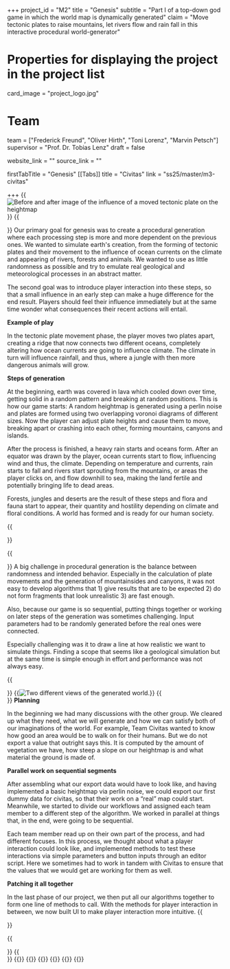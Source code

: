 +++
project_id = "M2"
title = "Genesis"
subtitle = "Part I of a top-down god game in which the world map is dynamically generated"
claim = "Move tectonic plates to raise mountains, let rivers flow and rain fall in this interactive procedural world-generator"



# Properties for displaying the project in the project list
card_image = "project_logo.jpg"

# Team
team = ["Frederick Freund", "Oliver Hirth", "Toni Lorenz", "Marvin Petsch"]
supervisor = "Prof. Dr. Tobias Lenz"
draft = false

website_link = ""
source_link = ""

firstTabTitle = "Genesis"
[[Tabs]]
title = "Civitas"
link = "ss25/master/m3-civitas"

+++
{{<image src="genesis1_img.jpg" alt="Before and after image of the influence of a moved tectonic plate on the heightmap" caption= "A tectonic plate is moved to the left which results in mountain ranges and valleys forming.">}}
{{<section title="Goals and Achievements">}}
Our primary goal for genesis was to create a procedural generation where each processing step is more and more dependent on the previous ones. We wanted to simulate earth's creation, from the forming of tectonic plates and their movement to the influence of ocean currents on the climate and appearing of rivers, forests and animals. We wanted to use as little randomness as possible and try to emulate real geological and meteorological processes in an abstract matter.
 
The second goal was to introduce player interaction into these steps, so that a small influence in an early step can make a huge difference for the end result. Players should feel their influence immediately but at the same time wonder what consequences their recent actions will entail.

 **Example of play**

 In the tectonic plate movement phase, the player moves two plates apart, creating a ridge that now connects two different oceans, completely altering how ocean currents are going to influence climate. The climate in turn will influence rainfall, and thus, where a jungle with then more dangerous animals will grow. 
 
 **Steps of generation**

 At the beginning, earth was covered in lava which cooled down over time, getting solid in a random pattern and breaking at random positions. This is how our game starts: A random heightmap is generated using a perlin noise and plates are formed using two overlapping voronoi diagrams of different sizes. Now the player can adjust plate heights and cause them to move, breaking apart or crashing into each other, forming mountains, canyons and islands.
 
 After the process is finished, a heavy rain starts and oceans form. After an equator was drawn by the player, ocean currents start to flow, influencing wind and thus, the climate. Depending on temperature and currents, rain starts to fall and rivers start sprouting from the mountains, or areas the player clicks on, and flow downhill to sea, making the land fertile and potentially bringing life to dead areas.
 
 Forests, jungles and deserts are the result of these steps and flora and fauna start to appear, their quantity and hostility depending on climate and floral conditions. A world has formed and is ready for our human society.

{{</section>}}

{{<section title="Challenges">}}
A big challenge in procedural generation is the balance between randomness and intended behavior. Especially in the calculation of plate movements and the generation of mountainsides and canyons, it was not easy to develop algorithms that 1) give results that are to be expected 2) do not form fragments that look unrealistic 3) are fast enough.
 
 Also, because our game is so sequential, putting things together or working on later steps of the generation was sometimes challenging. Input parameters had to be randomly generated before the real ones were connected.
 
 Especially challenging was it to draw a line at how realistic we want to simulate things. Finding a scope that seems like a geological simulation but at the same time is simple enough in effort and performance was not always easy.

{{</section>}}
{{<image src="genesis2_img.jpg" alt="Two different views of the generated world." caption= "Zoomed out view of the initial heightmap (left). From ocean currents and equator location calculated heatmap (right).">}}
{{<section title="Process">}}
**Planning**
 
 In the beginning we had many discussions with the other group. We cleared up what they need, what we will generate and how we can satisfy both of our imaginations of the world. For example, Team Civitas wanted to know how good an area would be to walk on for their humans. But we do not export a value that outright says this. It is computed by the amount of vegetation we have, how steep a slope on our heightmap is and what material the ground is made of.
 
 **Parallel work on sequential segments**
 
 After assembling what our export data would have to look like, and having implemented a basic heightmap via perlin noise, we could export our first dummy data for civitas, so that their work on a “real” map could start. Meanwhile, we started to divide our workflows and assigned each team member to a different step of the algorithm. We worked in parallel at things that, in the end, were going to be sequential.
 
 Each team member read up on their own part of the process, and had different focuses. In this process, we thought about what a player interaction could look like, and implemented methods to test these interactions via simple parameters and button inputs through an editor script. Here we sometimes had to work in tandem with Civitas to ensure that the values that we would get are working for them as well.

 **Patching it all together**
 
 In the last phase of our project, we then put all our algorithms together to form one line of methods to call. With the methods for player interaction in between, we now built UI to make player interaction more intuitive.
{{</section>}}

{{<section title="The Team">}}
{{</section>}}
{{<gallery>}}
{{<team-member image="freddie_img.jpg" name="Frederick Freund">}}
{{<team-member image="oliver_img.jpg" name="Oliver Hirth">}}
{{<team-member image="marvin_img.jpg" name="Marvin Petsch">}}
{{<team-member image="toni_img.jpg" name="Toni Lorenz">}}
{{</gallery>}}
